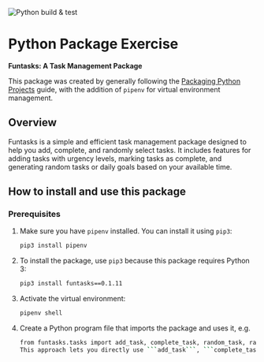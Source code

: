 ![Python build & test](https://github.com/software-students-fall2024/3-python-package-java_and_the_scripts_/actions/workflows/build.yaml/badge.svg)


# Python Package Exercise
**Funtasks: A Task Management Package** 

This package was created by generally following the [Packaging Python Projects](https://packaging.python.org/tutorials/packaging-projects/) guide, with the addition of `pipenv` for virtual environment management. 

## Overview
Funtasks is a simple and efficient task management package designed to help you add, complete, and randomly select tasks. It includes features for adding tasks with urgency levels, marking tasks as complete, and generating random tasks or daily goals based on your available time. 


## How to install and use this package

### Prerequisites

1. Make sure you have `pipenv` installed. You can install it using `pip3`:
    ```bash
    pip3 install pipenv

2. To install the package, use `pip3` because this package requires Python 3:
    ```bash
    pip3 install funtasks==0.1.11

3. Activate the virtual environment: 
    ```bash
    pipenv shell

4. Create a Python program file that imports the package and uses it, e.g. 
    ```bash
    from funtasks.tasks import add_task, complete_task, random_task, random_daily_goal, tasks
    This approach lets you directly use ```add_task```, ```complete_task```, ```random_task```, and ```random_daily_goal```



